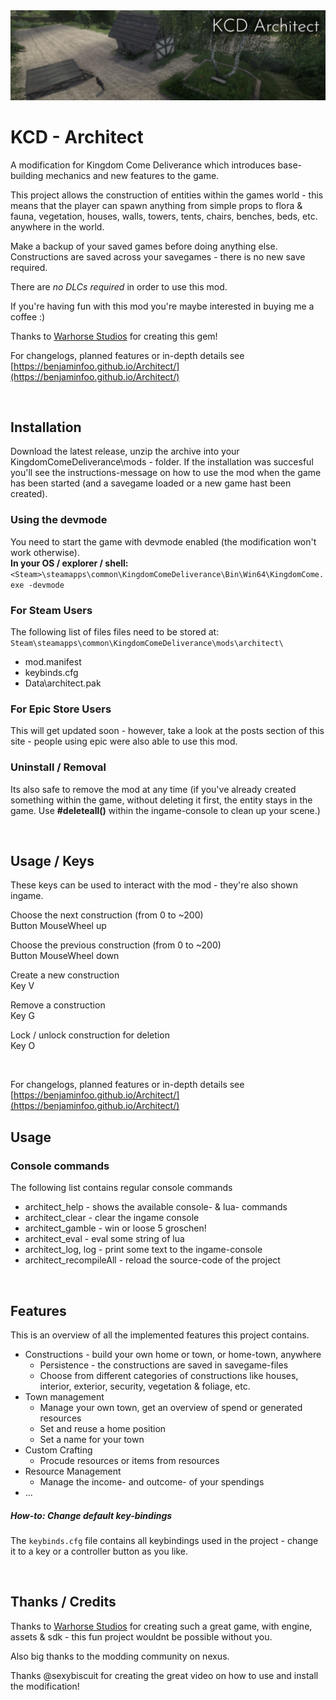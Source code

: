 <img src="docs/assets/img/architect_nm.png">  

# KCD - Architect
 
A modification for Kingdom Come Deliverance which introduces base-building mechanics and new features to the game.

This project allows the construction of entities within the games world - 
this means that the player can spawn anything from simple props to flora & fauna, vegetation, houses, walls, towers,
tents, chairs, benches, beds, etc. anywhere in the world.

Make a backup of your saved games before doing anything else.  
Constructions are saved across your savegames - there is no new save required.  

There are _no DLCs required_ in order to use this mod.

If you're having fun with this mod you're maybe interested in buying me a coffee :)

Thanks to [Warhorse Studios](https://warhorsestudios.cz) for creating this gem!

For changelogs, planned features or in-depth details see [https://benjaminfoo.github.io/Architect/](https://benjaminfoo.github.io/Architect/)

<br>

## Installation
Download the latest release, unzip the archive into your KingdomComeDeliverance\mods - folder.
If the installation was succesful you'll see the instructions-message on how to use the mod when the game has been started
(and a savegame loaded or a new game hast been created).

### Using the devmode
You need to start the game with devmode enabled (the modification won't work otherwise).  
**In your OS / explorer / shell:** 
`<Steam>\steamapps\common\KingdomComeDeliverance\Bin\Win64\KingdomCome.exe -devmode`
  
### For Steam Users
The following list of files files need to be stored at: 
`Steam\steamapps\common\KingdomComeDeliverance\mods\architect\`
- mod.manifest
- keybinds.cfg
- Data\architect.pak

### For Epic Store Users
This will get updated soon - however, take a look at the posts section of this site - people using epic were also able to use this mod.

### Uninstall / Removal
Its also safe to remove the mod at any time (if you've already created something within the game, without
deleting it first, the entity stays in the game. Use **#deleteall()** within the ingame-console to clean up your scene.)


<br>

## Usage / Keys
These keys can be used to interact with the mod - they're also shown ingame.

Choose the next construction (from 0 to ~200)  
Button MouseWheel up  

Choose the previous construction (from 0 to ~200)  
Button MouseWheel down  

Create a new construction  
Key V

Remove a construction  
Key G

Lock / unlock construction for deletion  
Key O  

<br>

For changelogs, planned features or in-depth details see [https://benjaminfoo.github.io/Architect/](https://benjaminfoo.github.io/Architect/)


## Usage

### Console commands
The following list contains regular console commands

- architect_help - shows the available console- & lua- commands 
- architect_clear - clear the ingame console
- architect_gamble - win or loose 5 groschen!
- architect_eval - eval some string of lua
- architect_log, log - print some text to the ingame-console
- architect_recompileAll - reload the source-code of the project

<br>

## Features
This is an overview of all the implemented features this project contains.

- Constructions - build your own home or town, or home-town, anywhere
  - Persistence - the constructions are saved in savegame-files
  - Choose from different categories of constructions like houses, interior, exterior, security, vegetation & foliage, etc. 
- Town management 
  - Manage your own town, get an overview of spend or generated resources
  - Set and reuse a home position 
  - Set a name for your town
- Custom Crafting
  - Procude resources or items from resources
- Resource Management
  - Manage the income- and outcome- of your spendings
- ...



##### How-to: Change default key-bindings
The `keybinds.cfg` file contains all keybindings used in the project - change it to a key or a controller button as you like.

<br>

## Thanks / Credits
Thanks to [Warhorse Studios](https://warhorsestudios.cz) for creating such a great game, with engine, assets & sdk -
this fun project wouldnt be possible without you.

Also big thanks to the modding community on nexus﻿.

Thanks @sexybiscuit for creating the great video on how to use and install the modification!

